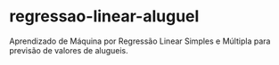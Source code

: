 # regressao-linear-aluguel
Aprendizado de Máquina por Regressão Linear Simples e Múltipla para previsão de valores de alugueis. 
